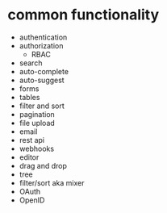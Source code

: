 # common functionality

- authentication
- authorization
  - RBAC
- search
- auto-complete
- auto-suggest
- forms
- tables
- filter and sort
- pagination
- file upload
- email
- rest api
- webhooks
- editor
- drag and drop
- tree
- filter/sort aka mixer
- OAuth
- OpenID
